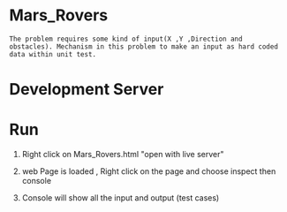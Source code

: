 # Mars_Rovers

    The problem requires some kind of input(X ,Y ,Direction and obstacles). Mechanism in this problem to make an input as hard coded data within unit test.

# Development Server

# Run

1. Right click on Mars_Rovers.html "open with live server"

2. web Page is loaded , Right click on the page and choose inspect then console

3. Console will show all the input and output (test cases)
